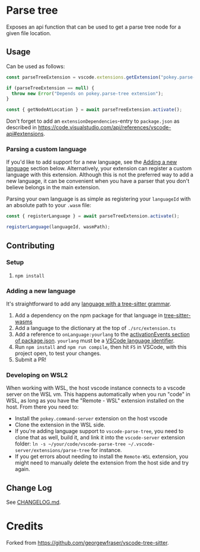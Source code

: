 # Parse tree

Exposes an api function that can be used to get a parse tree node for a given file location.

## Usage

Can be used as follows:

```ts
const parseTreeExtension = vscode.extensions.getExtension("pokey.parse-tree");

if (parseTreeExtension == null) {
  throw new Error("Depends on pokey.parse-tree extension");
}

const { getNodeAtLocation } = await parseTreeExtension.activate();
```

Don't forget to add an `extensionDependencies`-entry to `package.json` as
described in
https://code.visualstudio.com/api/references/vscode-api#extensions.

### Parsing a custom language

If you'd like to add support for a new language, see the [Adding a new language](#adding-a-new-language) section below. Alternatively, your extension can register a custom language with this extension. Although this is not the preferred way to add a new language, it can be convenient when you have a parser that you don't believe belongs in the main extension.

Parsing your own language is as simple as registering your `languageId` with an absolute path to your `.wasm` file:

```ts
const { registerLanguage } = await parseTreeExtension.activate();

registerLanguage(languageId, wasmPath);
```

## Contributing

### Setup

1. `npm install`

### Adding a new language

It's straightforward to add any [language with a tree-sitter grammar](https://tree-sitter.github.io/tree-sitter/).

1. Add a dependency on the npm package for that language in [tree-sitter-wasms](https://github.com/cursorless-dev/tree-sitter-wasms)
2. Add a language to the dictionary at the top of `./src/extension.ts`
3. Add a reference to `onLanguage:yourlang` to the [activationEvents section of package.json](package.json). `yourlang` must be a [VSCode language identifier](https://code.visualstudio.com/docs/languages/identifiers).
4. Run `npm install` and `npm run compile`, then hit `F5` in VSCode, with this project open, to test your changes.
5. Submit a PR!

### Developing on WSL2

When working with WSL, the host vscode instance connects to a vscode server on the WSL vm. This happens automatically when you run "code" in WSL, as long as you have the "Remote - WSL" extension installed on the host. From there you need to:

- Install the `pokey.command-server` extension on the host vscode
- Clone the extension in the WSL side.
- If you're adding language support to `vscode-parse-tree`, you need to clone that as well, build it, and link it into the `vscode-server` extension folder: `ln -s ~/your/code/vscode-parse-tree ~/.vscode-server/extensions/parse-tree` for instance.
- If you get errors about needing to install the `Remote-WSL` extension, you might need to manually delete the extension from the host side and try again.

## Change Log

See [CHANGELOG.md](CHANGELOG.md).

# Credits

Forked from https://github.com/georgewfraser/vscode-tree-sitter.
